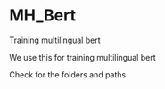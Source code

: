 # MH_Bert
Training multilingual bert

We use this for training multilingual bert

Check for the folders and paths
